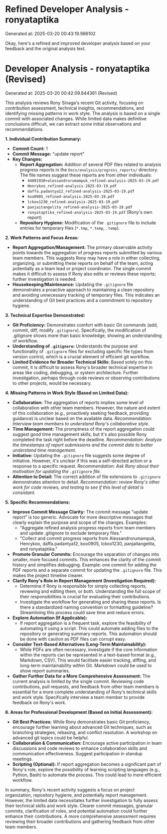 # Refined Developer Analysis - ronyataptika
Generated at: 2025-03-20 00:43:19.986102

Okay, here's a refined and improved developer analysis based on your feedback and the original analysis text.

# Developer Analysis - ronyataptika (Revised)
Generated at: 2025-03-20 00:42:09.844361 (Revised)

This analysis reviews Rony Sinaga's recent Git activity, focusing on contribution assessment, technical insights, recommendations, and identifying missing patterns in work style. The analysis is based on a single commit with associated changes. While limited data makes definitive conclusions difficult, we can extract some initial observations and recommendations.

**1. Individual Contribution Summary:**

*   **Commit Count:** 1
*   **Commit Message:** "update report"
*   **Key Changes:**
    *   **Report Aggregation:** Addition of several PDF files related to analysis progress reports in the `Docs/analysis/progress_reports/` directory. The file names suggest these reports are from other individuals:
        *   `44091930+alessandrorumampuk_refined-analysis-2025-03-19.pdf`
        *   `Henrykoo_refined-analysis-2025-03-19.pdf`
        *   `daffa.padantya12_refined-analysis-2025-03-19.pdf`
        *   `koo0905_refined-analysis-2025-03-19.pdf`
        *   `lckoo1230_refined-analysis-2025-03-19.pdf`
        *   `panjaitangelita_refined-analysis-2025-03-19.pdf`
        *   `ronyataptika_refined-analysis-2025-03-19.pdf` (Rony's own report)
    *   **Repository Hygiene:** Modification of the `.gitignore` file to include entries for temporary files (`*.tmp`, `*.temp`, `.temp`).

**2. Work Patterns and Focus Areas:**

*   **Report Aggregation/Management:** The primary observable activity points towards the aggregation of progress reports submitted by various team members. This suggests Rony may have a role in either collecting, organizing, or submitting these reports on behalf of the team, acting potentially as a team lead or project coordinator. The single commit makes it difficult to assess if Rony also edits or reviews these reports; further investigation is needed.
*   **Housekeeping/Maintenance:** Updating the `.gitignore` file demonstrates a proactive approach to maintaining a clean repository and avoiding unnecessary tracking of temporary files. This indicates an understanding of Git best practices and a commitment to repository hygiene.

**3. Technical Expertise Demonstrated:**

*   **Git Proficiency:** Demonstrates comfort with basic Git commands (add, commit, diff, modify `.gitignore`). Specifically, the modification of .gitignore shows more than basic knowledge, showing an understanding of workflow.
*   **Understanding of `.gitignore`:**  Understands the purpose and functionality of `.gitignore` files for excluding specific file types from version control, which is a crucial element of efficient git workflow.
*   **Limited Evidence for Broader Technical Skills:** Based solely on this commit, it is difficult to assess Rony's broader technical expertise in areas like coding, debugging, or system architecture. Further investigation, perhaps through code reviews or observing contributions to other projects, would be necessary.

**4. Missing Patterns in Work Style (Based on Limited Data):**

*   **Collaboration:** The aggregation of reports implies some level of collaboration with other team members. However, the nature and extent of this collaboration (e.g., proactively seeking feedback, providing guidance) is unclear based on the available data. *Recommendation: Interview team members to understand Rony's collaborative style.*
*   **Time Management:** The promptness of the report aggregation could suggest good time management skills, but it's also possible Rony completed the task right before the deadline. *Recommendation: Analyze the timestamps of report submissions and the commit date to better understand time management.*
*   **Initiative:** Updating the `.gitignore` file suggests some degree of initiative. However, it's unclear if this was a self-directed action or a response to a specific request. *Recommendation:  Ask Rony about their motivation for updating the `.gitignore` file.*
*   **Attention to Detail:** The correct addition of file extensions to `.gitignore` demonstrates attention to detail. *Recommendation: review Rony's other work for code reviews, and testing to see if this level of detail is consistant.*

**5. Specific Recommendations:**

*   **Improve Commit Message Clarity:**  The commit message "update report" is too generic. Advocate for more descriptive messages that clearly explain the purpose and scope of the changes. Examples:
    *   "Aggregate refined analysis progress reports from team members and update .gitignore to exclude temporary files."
    *   "Collect and commit progress reports from Alessandrorumampuk, Henrykoo, daffa.padantya12, koo0905, lckoo1230, panjaitangelita, and ronyataptika."
*   **Promote Granular Commits:** Encourage the separation of changes into smaller, more focused commits. This enhances the clarity of the commit history and simplifies debugging. Example: one commit for adding the PDF reports and a separate commit for updating the `.gitignore` file. This makes the project timeline clearer.
*   **Clarify Rony's Role in Report Management (Investigation Required):**
    *   Determine if Rony is responsible for simply collecting reports, reviewing and editing them, or both. Understanding the full scope of their responsibilities is crucial for evaluating their contributions.
    *   Investigate the workflow for generating and sharing these reports. Is there a standardized naming convention or formatting guideline? Streamlining this process could save time and reduce errors.
*   **Explore Automation (If Applicable):**
    *   If report aggregation is a frequent task, explore the feasibility of automating it using a script. This could automate adding files to the repository or generating summary reports. This automation should be done with caution as PDF files can corrupt easy.
*   **Consider Text-Based Alternatives (Long-Term Maintainability):**
    *   While PDFs are often necessary, investigate if the core information within the reports can be represented in a text-based format (e.g., Markdown, CSV). This would facilitate easier tracking, diffing, and long-term maintainability within Git. Markdown could be used to show report summaries.
*   **Gather Further Data for a More Comprehensive Assessment:** The current analysis is limited by the single commit. Reviewing code contributions, pull requests, and feedback from other team members is essential for a more complete understanding of Rony's technical skills and work style. Specifically interview a team member to provide feedback on Rony's work.

**6. Areas for Professional Development (Based on Initial Assessment):**

*   **Git Best Practices:** While Rony demonstrates basic Git proficiency, encourage further learning about advanced Git techniques, such as branching strategies, rebasing, and conflict resolution. A workshop on advanced git topics could be helpful.
*   **Collaboration & Communication:**  Encourage active participation in team discussions and code reviews to enhance collaboration skills and communication effectiveness. Suggest participation in standup meetings.
*   **Scripting (Optional):** If report aggregation becomes a significant part of Rony's role, explore the possibility of learning scripting languages (e.g., Python, Bash) to automate the process. This could lead to more efficient workflow.

In summary, Rony's recent activity suggests a focus on project organization, repository hygiene, and potentially report management. However, the limited data necessitates further investigation to fully assess their technical skills and work style. Clearer commit messages, granular commits, clarification of roles, and potential automation could further enhance their contributions. A more comprehensive assessment requires reviewing their broader contributions and gathering feedback from other team members.
